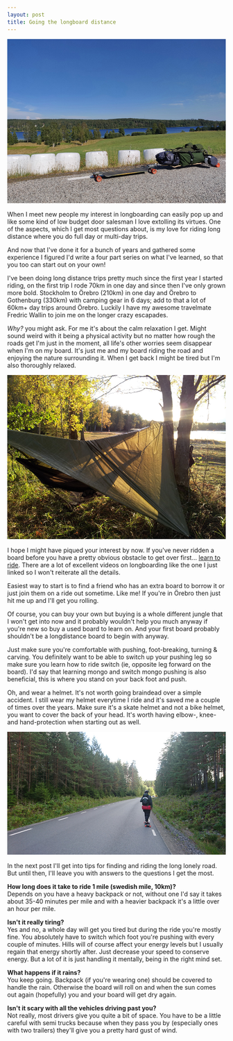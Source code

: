 ```yaml
---
layout: post
title: Going the longboard distance
---
```


[![noBorderImage](/images/longboard/board.jpg)](/images/longboard/board.jpg)

When I meet new people my interest in longboarding can easily pop up and like some kind of low budget door salesman I love extolling its virtues. One of the aspects, which I get most questions about, is my love for riding long distance where you do full day or multi-day trips.

And now that I've done it for a bunch of years and gathered some experience I figured I'd write a four part series on what I've learned, so that you too can start out on your own!

I've been doing long distance trips pretty much since the first year I started riding, on the first trip I rode 70km in one day and since then I've only grown more bold. Stockholm to Örebro (210km) in one day and Örebro to Gothenburg (330km) with camping gear in 6 days; add to that a lot of 60km+ day trips around Örebro. Luckily I have my awesome travelmate Fredric Wallin to join me on the longer crazy escapades.

*Why?* you might ask. For me it's about the calm relaxation I get. Might sound weird with it being a physical activity but no matter how rough the roads get I'm just in the moment, all life's other worries seem disappear when I'm on my board. It's just me and my board riding the road and enjoying the nature surrounding it. When I get back I might be tired but I'm also thoroughly relaxed.

[![noBorderImage](/images/longboard/camping_5.jpg)](/images/longboard/camping_5.jpg)

I hope I might have piqued your interest by now. If you've never ridden a board before you have a pretty obvious obstacle to get over first... [learn to ride](https://youtu.be/F9bZafss8kg). There are a lot of excellent videos on longboarding like the one I just linked so I won't reiterate all the details.

Easiest way to start is to find a friend who has an extra board to borrow it or just join them on a ride out sometime. Like me! If you're in Örebro then just hit me up and I'll get you rolling.

Of course, you can buy your own but buying is a whole different jungle that I won't get into now and it probably wouldn't help you much anyway if you're new so buy a used board to learn on. And your first board probably shouldn't be a longdistance board to begin with anyway.

Just make sure you're comfortable with pushing, foot-breaking, turning & carving. You definitely want to be able to switch up your pushing leg so make sure you learn how to ride switch (ie, opposite leg forward on the board). I'd say that learning mongo and switch mongo pushing is also beneficial, this is where you stand on your back foot and push.

Oh, and wear a helmet. It's not worth going braindead over a simple accident. I still wear my helmet everytime I ride and it's saved me a couple of times over the years. Make sure it's a skate helmet and not a bike helmet, you want to cover the back of your head. It's worth having elbow-, knee- and hand-protection when starting out as well.

[![noBorderImage](/images/longboard/riding_1.jpg)](/images/longboard/riding_1.jpg)

In the next post I'll get into tips for finding and riding the long lonely road. But until then, I'll leave you with answers to the questions I get the most.

**How long does it take to ride 1 mile (swedish mile, 10km)?**<br>
Depends on you have a heavy backpack or not, without one I'd say it takes about 35-40 minutes per mile and with a heavier backpack it's a little over an hour per mile.

**Isn't it really tiring?**<br>
Yes and no, a whole day will get you tired but during the ride you're mostly fine. You absolutely have to switch which foot you're pushing with every couple of minutes. Hills will of course affect your energy levels but I usually regain that energy shortly after. Just decrease your speed to conserve energy. But a lot of it is just handling it mentally, being in the right mind set.

**What happens if it rains?**<br>
You keep going. Backpack (if you're wearing one) should be covered to handle the rain. Otherwise the board will roll on and when the sun comes out again (hopefully) you and your board will get dry again.

**Isn't it scary with all the vehicles driving past you?**<br>
Not really, most drivers give you quite a bit of space. You have to be a little careful with semi trucks because when they pass you by (especially ones with two trailers) they'll give you a pretty hard gust of wind.